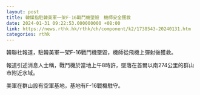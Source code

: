 ```yaml
---
layout: post
title: 韓媒指駐韓美軍一架F-16戰鬥機墜毀　機師安全獲救
date: 2024-01-31 09:22:53.000000000 +08:00
link: https://news.rthk.hk/rthk/ch/component/k2/1738543-20240131.htm
categories: rthk
---
```


韓聯社報道，駐韓美軍一架F-16戰鬥機墜毀，機師從飛機上彈射後獲救。

報道引述消息人士稱，戰鬥機於當地上午8時許，墜落在首爾以南274公里的群山市附近水域。

美軍在群山設有空軍基地，基地有F-16戰機駐守。
